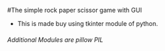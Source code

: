#The simple rock paper scissor game with GUI 

- This is made buy using tkinter module of python.

######  Additional Modules are pillow PIL
